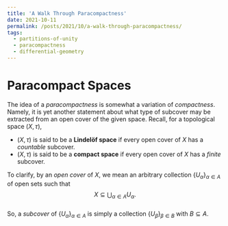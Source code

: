 ```yaml
---
title: 'A Walk Through Paracompactness'
date: 2021-10-11
permalink: /posts/2021/10/a-walk-through-paracompactness/
tags:
  - partitions-of-unity
  - paracompactness
  - differential-geometry
---
```


Paracompact Spaces
==================
The idea of a *paracompactness* is somewhat a variation of *compactness*. Namely, it is yet another statement about what type of subcover may be extracted from an open cover of the given space. Recall, for a topological space $(X, \tau)$,

- $(X, \tau)$ is said to be a **Lindelöf space** if every open cover of $X$ has a *countable* subcover.
- $(X, \tau)$ is said to be a **compact space** if every open cover of $X$ has a *finite* subcover.

To clarify, by an *open cover* of $X$, we mean an arbitrary collection $\{U_\alpha\}_{\alpha \in A}$ of open sets such that 
$$X \subseteq \bigcup_{\alpha \in A} U_\alpha.$$
\
So, a *subcover* of $\{U_{\alpha}\}_{\alpha \in A}$ is simply a collection $\{U_{\beta}\}_{\beta \in B}$ with $B \subseteq A$. 